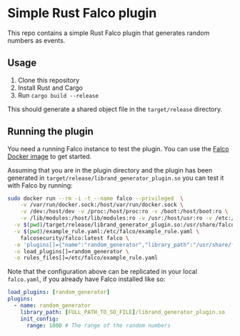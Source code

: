 # Simple Rust Falco plugin
This repo contains a simple Rust Falco plugin that generates random numbers as events.

## Usage
1. Clone this repository
2. Install Rust and Cargo
3. Run `cargo build --release`

This should generate a shared object file in the `target/release` directory.

## Running the plugin
You need a running Falco instance to test the plugin. You can use the [Falco Docker image](https://hub.docker.com/r/falcosecurity/falco) to get started.

Assuming that you are in the plugin directory and the plugin has been generated in `target/release/librand_generator_plugin.so` you can test it with Falco by running:

```bash
sudo docker run --rm -i -t --name falco --privileged  \
    -v /var/run/docker.sock:/host/var/run/docker.sock \
    -v /dev:/host/dev -v /proc:/host/proc:ro -v /boot:/host/boot:ro \
    -v /lib/modules:/host/lib/modules:ro -v /usr:/host/usr:ro -v /etc:/host/etc:ro \
  -v $(pwd)/target/release/librand_generator_plugin.so:/usr/share/falco/plugins/librand_generator_plugin.so \
  -v $(pwd)/example_rule.yaml:/etc/falco/example_rule.yaml \
    falcosecurity/falco:latest falco \
  -o 'plugins[]={"name":"random_generator","library_path":"/usr/share/falco/plugins/librand_generator_plugin.so","init_config":{"range":1000}}' \
  -o load_plugins[]=random_generator \
  -o rules_files[]=/etc/falco/example_rule.yaml
```

Note that the configuration above can be replicated in your local `falco.yaml`, if you already have Falco installed like so:

```yaml
load_plugins: [random_generator]
plugins:
  - name: random_generator
    library_path: [FULL_PATH_TO_SO_FILE]/librand_generator_plugin.so
    init_config:
      range: 1000 # The range of the random numbers
```
